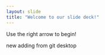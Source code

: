 ```yaml
---
layout: slide
title: "Welcome to our slide deck!"
---
```


Use the right arrow to begin!

new adding from git desktop

